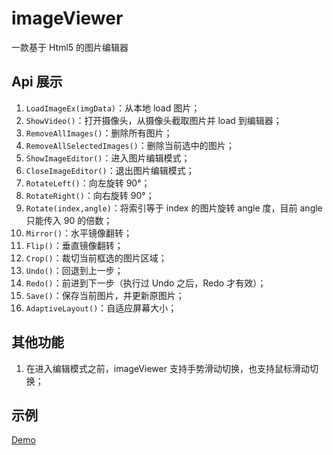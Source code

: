 # imageViewer
一款基于 Html5 的图片编辑器

## Api 展示
1. `LoadImageEx(imgData)`：从本地 load 图片；
2. `ShowVideo()`：打开摄像头，从摄像头截取图片并 load 到编辑器；
3. `RemoveAllImages()`：删除所有图片；
4. `RemoveAllSelectedImages()`：删除当前选中的图片；
5. `ShowImageEditor()`：进入图片编辑模式；
6. `CloseImageEditor()`：退出图片编辑模式；
7. `RotateLeft()`：向左旋转 90°；
8. `RotateRight()`：向右旋转 90°；
9. `Rotate(index,angle)`：将索引等于 index 的图片旋转 angle 度，目前 angle 只能传入 90 的倍数；
10. `Mirror()`：水平镜像翻转；
11. `Flip()`：垂直镜像翻转；
12. `Crop()`：裁切当前框选的图片区域；
13. `Undo()`：回退到上一步；
14. `Redo()`：前进到下一步（执行过 Undo 之后，Redo 才有效）；
15. `Save()`：保存当前图片，并更新原图片；
16. `AdaptiveLayout()`：自适应屏幕大小；

## 其他功能
1. 在进入编辑模式之前，imageViewer 支持手势滑动切换，也支持鼠标滑动切换；

## 示例
[Demo](https://alvinyw.github.io/Blog/ImageViewer/index.html)
